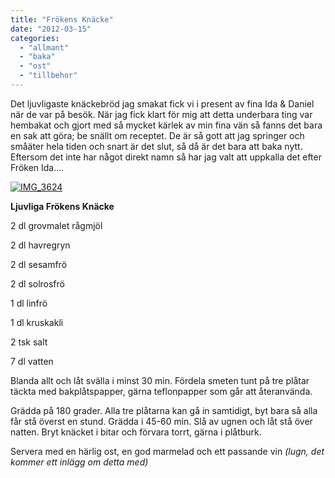 ```yaml
---
title: "Frökens Knäcke"
date: "2012-03-15"
categories: 
  - "allmant"
  - "baka"
  - "ost"
  - "tillbehor"
---
```


Det ljuvligaste knäckebröd jag smakat fick vi i present av fina Ida & Daniel när de var på besök. När jag fick klart för mig att detta underbara ting var hembakat och gjort med så mycket kärlek av min fina vän så fanns det bara en sak att göra; be snällt om receptet. De är så gott att jag springer och småäter hela tiden och snart är det slut, så då är det bara att baka nytt. Eftersom det inte har något direkt namn så har jag valt att uppkalla det efter Fröken Ida....

[![](images/IMG_3624-1024x682.jpg "IMG_3624")](http://import.local/wp-content/uploads/2012/03/IMG_3624.jpg)

**Ljuvliga Frökens Knäcke**

2 dl grovmalet rågmjöl

2 dl havregryn

2 dl sesamfrö

2 dl solrosfrö

1 dl linfrö

1 dl kruskakli

2 tsk salt

7 dl vatten

Blanda allt och låt svälla i minst 30 min. Fördela smeten tunt på tre plåtar täckta med bakplåtspapper, gärna teflonpapper som går att återanvända.

Grädda på 180 grader. Alla tre plåtarna kan gå in samtidigt, byt bara så alla får stå överst en stund. Grädda i 45-60 min. Slå av ugnen och låt stå över natten. Bryt knäcket i bitar och förvara torrt, gärna i plåtburk.

Servera med en härlig ost, en god marmelad och ett passande vin _(lugn, det kommer ett inlägg om detta med)_
